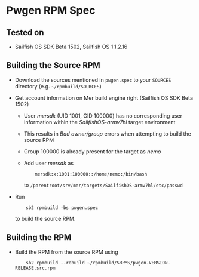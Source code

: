 Pwgen RPM Spec
==============

Tested on
---------

* Sailfish OS SDK Beta 1502, Sailfish OS 1.1.2.16


Building the Source RPM
-----------------------

* Download the sources mentioned in `pwgen.spec` to your `SOURCES` directory
  (e.g. `~/rpmbuild/SOURCES`)
* Get account information on Mer build engine right (Sailfish OS SDK Beta 1502)
    * User *mersdk* (UID 1001, GID 100000) has no corresponding user
      information within the *SailfishOS-armv7hl* target environment
    * This results in *Bad owner/group* errors when attempting to build the
      source RPM
    * Group 100000 is already present for the target as *nemo*
    * Add user *mersdk* as

              mersdk:x:1001:100000::/home/nemo:/bin/bash

      to `/parentroot/srv/mer/targets/SailfishOS-armv7hl/etc/passwd`
* Run

          sb2 rpmbuild -bs pwgen.spec

  to build the source RPM.


Building the RPM
----------------

* Build the RPM from the source RPM using

          sb2 rpmbuild --rebuild ~/rpmbuild/SRPMS/pwgen-VERSION-RELEASE.src.rpm
